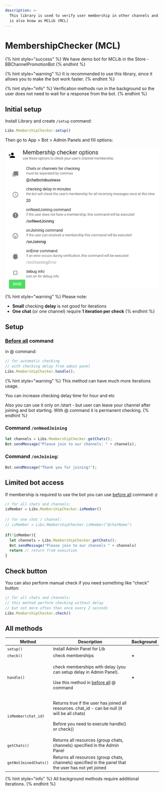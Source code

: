 ```yaml
---
description: >-
  This library is used to verify user membership in other channels and chats. It
  is also know as MCLib (MCL)
---
```


# MembershipChecker (MCL)

{% hint style="success" %}
We have demo bot for MCLib in the Store - BBChannelPromotionBot
{% endhint %}

{% hint style="warning" %}
It is recommended to use this library, since it allows you to make the bot work faster.
{% endhint %}

{% hint style="info" %}
Verification methods run in the background so the user does not need to wait for a response from the bot.
{% endhint %}

## Initial setup

Install Library and create `/setup` command:&#x20;

```javascript
Libs.MembershipChecker.setup()
```

Then go to App > Bot > Admin Panels and fill options:

![](<../.gitbook/assets/image (28).png>)

{% hint style="warning" %}
Please note:&#x20;

* **Small** checking **delay** is not good for iterations
* **One chat** (or one channel) require **1 iteration per check**
{% endhint %}





## Setup

### [**Before all**](../bjs/always-running-commands.md) **command**&#x20;

in @ command:

```javascript
// for automatic checking
// with checking delay from admin panel
Libs.MembershipChecker.handle();
```

{% hint style="warning" %}
This method can have much more iterations usage.&#x20;

You can increase checking delay time for hour and etc



Also you can use it only on /start - but user can leave your channel after joining and bot starting. With @ command it is permanent checking.
{% endhint %}





### Command `/onNeedJoining`

```javascript
let channels = Libs.MembershipChecker.getChats();
Bot.sendMessage("Please join to our channels: " + channels);

```

### Command `/onJoining`:

```javascript
Bot.sendMessage("Thank you for joining!");
```

## Limited bot access

If membership is required to use the bot you can use [before all](https://help.bots.business/scenarios-and-bjs/always-running-commands#beforeall-and-afterall-commands) command: `@`

```javascript
// for all chats and channels:
isMember = Libs.MembershipChecker.isMember()

// for one chat / channel:
// isMember = Libs.MembershipChecker.isMember("@chatName")

if(!isMember){
  let channels = Libs.MembershipChecker.getChats();
  Bot.sendMessage("Please join to our channels " + channels)
  return // return from execution
}

```

## Check button

You can also perform manual check if you need something like "check" button:

```javascript
// for all chats and channels:
// this method perform checking without delay
// but not more often than once every 2 seconds
Libs.MembershipChecker.check()
```



## All methods

| Method                | Description                                                                                                                                                                                               | Background |
| --------------------- | --------------------------------------------------------------------------------------------------------------------------------------------------------------------------------------------------------- | ---------- |
| `setup()`             | install Admin Panel for Lib                                                                                                                                                                               |            |
| `check()`             | check memberships                                                                                                                                                                                         | **+**      |
| `handle()`            | <p>check memberships with delay (you can setup delay in Admin Panel). <br><br>Use this method in <a href="../bjs/always-running-commands.md#beforeall-and-afterall-commands">before all</a> @ command</p> | **+**      |
| `isMember(chat_id)`   | <p>Returns true if the user has joined all resources. chat_id - can be null (it will be all chats)<br><br>Before you need to execute handle() or check()</p>                                              |            |
| `getChats()`          | Returns all resources (group chats, channels) specified in the Admin Panel                                                                                                                                |            |
| `getNotJoinedChats()` | Returns all resources (group chats, channels) specified in the panel that the user has not yet joined                                                                                                     |            |



{% hint style="info" %}
All background methods require additional iterations.
{% endhint %}
